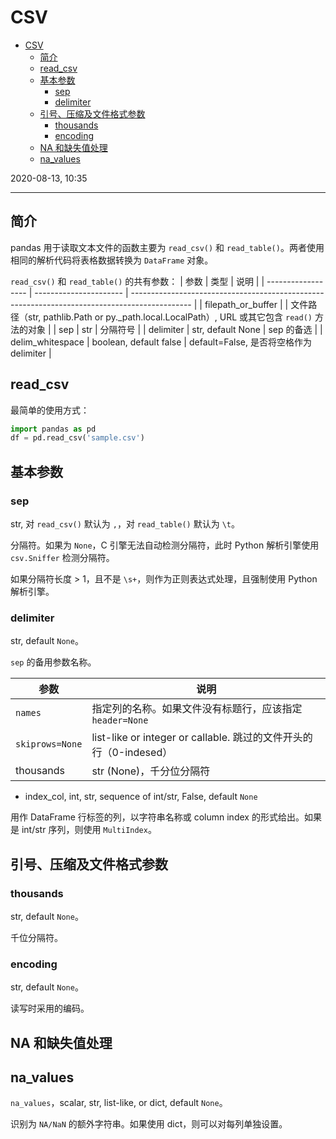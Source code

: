 # CSV

- [CSV](#csv)
  - [简介](#简介)
  - [read_csv](#read_csv)
  - [基本参数](#基本参数)
    - [sep](#sep)
    - [delimiter](#delimiter)
  - [引号、压缩及文件格式参数](#引号压缩及文件格式参数)
    - [thousands](#thousands)
    - [encoding](#encoding)
  - [NA 和缺失值处理](#na-和缺失值处理)
  - [na_values](#na_values)

2020-08-13, 10:35
***

## 简介

pandas 用于读取文本文件的函数主要为 `read_csv()` 和 `read_table()`。两者使用相同的解析代码将表格数据转换为 `DataFrame` 对象。

`read_csv()` 和 `read_table()` 的共有参数：
| 参数               | 类型                   | 说明                                                                                          |
| ------------------ | ---------------------- | --------------------------------------------------------------------------------------------- |
| filepath_or_buffer |                        | 文件路径（str, pathlib.Path or py._path.local.LocalPath）, URL 或其它包含 `read()` 方法的对象 |
| sep                | str                    | 分隔符号                                                                                      |
| delimiter          | str, default None      | sep 的备选                                                                                    |
| delim_whitespace   | boolean, default false | default=False, 是否将空格作为 delimiter                                                       |

## read_csv

最简单的使用方式：

```py
import pandas as pd
df = pd.read_csv('sample.csv')
```

## 基本参数

### sep

str, 对 `read_csv()` 默认为 `,`，对 `read_table()` 默认为 `\t`。

分隔符。如果为 `None`，C 引擎无法自动检测分隔符，此时 Python 解析引擎使用 `csv.Sniffer` 检测分隔符。

如果分隔符长度 > 1，且不是 `\s+`，则作为正则表达式处理，且强制使用 Python 解析引擎。

### delimiter

str, default `None`。

`sep` 的备用参数名称。

| 参数            | 说明                                                              |
| --------------- | ----------------------------------------------------------------- |
| `names`         | 指定列的名称。如果文件没有标题行，应该指定 `header=None`          |
| `skiprows=None` | list-like or integer or callable. 跳过的文件开头的行（0-indesed） |
|thousands|str (None)，千分位分隔符|

- index_col, int, str, sequence of int/str, False, default `None`

用作 DataFrame 行标签的列，以字符串名称或 column index 的形式给出。如果是 int/str 序列，则使用 `MultiIndex`。

## 引号、压缩及文件格式参数

### thousands

str, default `None`。

千位分隔符。

### encoding

str, default `None`。

读写时采用的编码。

## NA 和缺失值处理

## na_values

`na_values`，scalar, str, list-like, or dict, default `None`。

识别为 `NA/NaN` 的额外字符串。如果使用 dict，则可以对每列单独设置。
